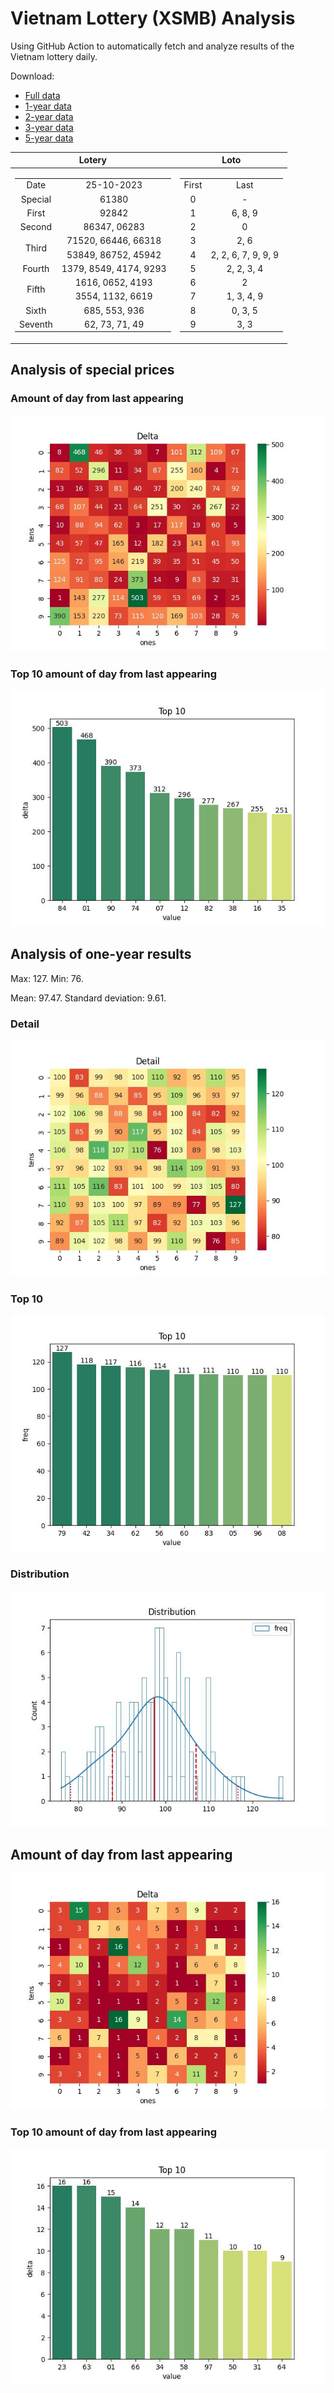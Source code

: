 # Vietnam Lottery (XSMB) Analysis

Using GitHub Action to automatically fetch and analyze results of the Vietnam lottery daily.

Download:

* [Full data](https://raw.githubusercontent.com/khiemdoan/vietnam-lottery-xsmb-analysis/main/results/xsmb.csv)
* [1-year data](https://raw.githubusercontent.com/khiemdoan/vietnam-lottery-xsmb-analysis/main/results/xsmb_1_year.csv)
* [2-year data](https://raw.githubusercontent.com/khiemdoan/vietnam-lottery-xsmb-analysis/main/results/xsmb_2_year.csv)
* [3-year data](https://raw.githubusercontent.com/khiemdoan/vietnam-lottery-xsmb-analysis/main/results/xsmb_3_year.csv)
* [5-year data](https://raw.githubusercontent.com/khiemdoan/vietnam-lottery-xsmb-analysis/main/results/xsmb_5_year.csv)

| Lotery      | Loto |
| :-----------: | :-----------: |
| <table><tr><td>Date</td><td>25-10-2023</td></tr><tr><td>Special</td><td>61380</td></tr><tr><td>First</td><td>92842</td></tr><tr><td>Second</td><td>86347, 06283</td></tr><tr><td rowspan="2">Third</td><td>71520, 66446, 66318</td></tr><tr><td>53849, 86752, 45942</td></tr><tr><td>Fourth</td><td>1379, 8549, 4174, 9293</td></tr><tr><td rowspan="2">Fifth</td><td>1616, 0652, 4193</td></tr><tr><td>3554, 1132, 6619</td></tr><tr><td>Sixth</td><td>685, 553, 936</td></tr><tr><td>Seventh</td><td>62, 73, 71, 49</td></tr></table> | <table><tr><td>First</td><td>Last</td></tr><tr><td>0</td><td>-</td></tr><tr><td>1</td><td>6, 8, 9</td></tr><tr><td>2</td><td>0</td></tr><tr><td>3</td><td>2, 6</td></tr><tr><td>4</td><td>2, 2, 6, 7, 9, 9, 9</td></tr><tr><td>5</td><td>2, 2, 3, 4</td></tr><tr><td>6</td><td>2</td></tr><tr><td>7</td><td>1, 3, 4, 9</td></tr><tr><td>8</td><td>0, 3, 5</td></tr><tr><td>9</td><td>3, 3</td></tr></table> |


<h2>Analysis of special prices</h2>

<h3>Amount of day from last appearing</h3>

![Delta](images/special_delta.jpg)

<h3>Top 10 amount of day from last appearing</h3>

![Delta top 10](images/special_delta_top_10.jpg)

<h2>Analysis of one-year results</h2>

Max: 127. Min: 76.

Mean: 97.47. Standard deviation: 9.61.

<h3>Detail</h3>

![Detail](images/heatmap.jpg)

<h3>Top 10</h3>

![Top 10](images/top-10.jpg)

<h3>Distribution</h3>

![Distribution](images/distribution.jpg)

<h2>Amount of day from last appearing</h2>

![Delta](images/delta.jpg)

<h3>Top 10 amount of day from last appearing</h3>

![Delta top 10](images/delta_top_10.jpg)